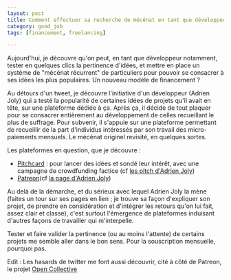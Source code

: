 ```yaml
---
layout: post
title: Comment effectuer sa recherche de mécénat en tant que développeur indépendant ?
category: good_job
tags: [financement, freelancing]

---
```


Aujourd'hui, je découvre qu'on peut, en tant que développeur notamment, tester en quelques clics la pertinence d'idées, et mettre en place un système de "mécénat récurrent" de particuliers pour pouvoir se consacrer à ses idées les plus populaires. Un nouveau modèle de financement ?

<!--more-->

Au détours d'un tweet, je découvre l'initiative d'un développeur (Adrien Joly) qui a testé la popularité de certaines idées de projets qu'il avait en tête, sur une plateforme dédiée à ça. Après ça, il décide de tout plaquer pour se consacrer entièrement au développement de celles recueillant le plus de suffrage. Pour subvenir, il s'appuie sur une plateforme permettant de recueillir de la part d'individus intéressés par son travail des micro-paiements mensuels. Le mécénat originel revisité, en quelques sortes.

Les plateformes en question, que je découvre :
- [Pitchcard](https://www.pitchcard.io) : pour lancer des idées et sondé leur intérêt, avec une campagne de crowdfunding factice (cf [les pitch d'Adrien Joly](https://www.pitchcard.io/u/adrienjoly))
- [Patreon](https://www.patreon.com/)(cf [la page d'Adrien Joly](https://www.patreon.com/adrienjoly))

Au delà de la démarche, et du sérieux avec lequel Adrien Joly la mène (faites un tour sur ses pages en lien ; je trouve sa façon d'expliquer son projet, de prendre en considération et d'intégrer les retours qu'on lui fait, assez clair et classe), c'est surtout l'émergence de plateformes induisant d'autres façons de travailler qui m'interpelle.

Tester et faire valider la pertinence (ou au moins l'attente) de certains projets me semble aller dans le bon sens. Pour la souscription mensuelle, pourquoi pas.


Edit :
Les hasards de twitter me font aussi découvrir, cité à côté de Patreon, le projet [Open Collective](opencollective.com)
